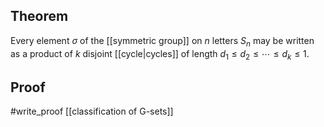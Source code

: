 ## Theorem
Every element $\sigma$ of the [[symmetric group]] on $n$ letters $S_n$ may be written as a product of $k$ disjoint [[cycle|cycles]] of length $d_1\leq d_2\leq\cdots\leq d_k \leq1$. 
## Proof
#write_proof [[classification of G-sets]]